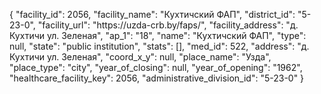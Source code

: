 {
    "facility_id": 2056,
    "facility_name": "Кухтичский ФАП",
    "district_id": "5-23-0",
    "facility_url": "https:\/\/uzda-crb.by\/faps\/",
    "facility_address": "д. Кухтичи ул. Зеленая",
    "ap_1": "18",
    "name": "Кухтичский ФАП",
    "type": null,
    "state": "public institution",
    "stats": [],
    "med_id": 522,
    "address": "д. Кухтичи ул. Зеленая",
    "coord_x_y": null,
    "place_name": "Узда",
    "place_type": "city",
    "year_of_closing": null,
    "year_of_opening": "1962",
    "healthcare_facility_key": 2056,
    "administrative_division_id": "5-23-0"
}